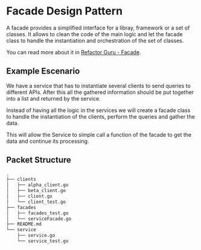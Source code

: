 # Facade Design Pattern

A facade provides a simplified interface for a libray, framework or a set of classes. It allows to clean the code of the main logic and let the facade class to handle the instantiation and orchestration of the set of classes.

You can read more about it in [Refactor Guru - Facade](https://refactoring.guru/design-patterns/facade/).

## Example Escenario

We have a service that has to instantiate several clients to send queries to different APIs. After this all the gathered information should be put together into a list and returned by the service.

Instead of having all the logic in the services we will create a facade class to handle the instantiation of the clients, perform the queries and gather the data.

This will allow the Service to simple call a function of the facade to get the data and continue its processing.

## Packet Structure

```bash
.
├── clients
│   ├── alpha_client.go
│   ├── beta_client.go
│   ├── client.go
│   └── client_test.go
├── facades
│   ├── facades_test.go
│   └── serviceFacade.go
├── README.md
└── service
    ├── service.go
    └── service_test.go
```
